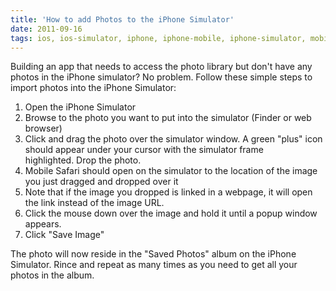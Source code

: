 ```yaml
---
title: 'How to add Photos to the iPhone Simulator'
date: 2011-09-16
tags: ios, ios-simulator, iphone, iphone-mobile, iphone-simulator, mobile, photos
---
```


Building an app that needs to access the photo library but don't have any photos in the iPhone simulator? No problem. Follow these simple steps to import photos into the iPhone Simulator:

1. Open the iPhone Simulator
1. Browse to the photo you want to put into the simulator (Finder or web browser)
1. Click and drag the photo over the simulator window. A green "plus" icon should appear under your cursor with the simulator frame highlighted. Drop the photo.
1. Mobile Safari should open on the simulator to the location of the image you just dragged and dropped over it
1. Note that if the image you dropped is linked in a webpage, it will open the link instead of the image URL.
1. Click the mouse down over the image and hold it until a popup window appears.
1. Click "Save Image"

The photo will now reside in the "Saved Photos" album on the iPhone Simulator. Rince and repeat as many times as you need to get all your photos in the album.
